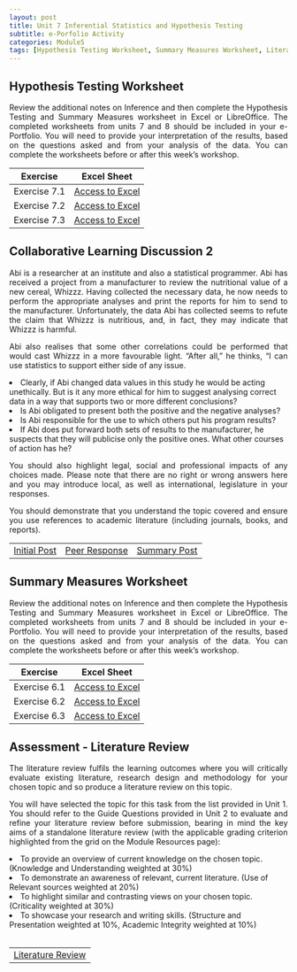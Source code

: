 ```yaml
---
layout: post
title: Unit 7 Inferential Statistics and Hypothesis Testing
subtitle: e-Porfolio Activity
categories: Module5
tags: [Hypothesis Testing Worksheet, Summary Measures Worksheet, Literature Review, RMPP]
---
```

<html lang="en">



<body>



<h2>Hypothesis Testing Worksheet</h2>

<p style="text-align: justify;">Review the additional notes on Inference and then complete the Hypothesis Testing and Summary Measures worksheet in Excel or LibreOffice. The completed worksheets from units 7 and 8 should be included in your e-Portfolio. You will need to provide your interpretation of the results, based on the questions asked and from your analysis of the data. You can complete the worksheets before or after this week’s workshop.</p>

<table>
  <thead>
    <tr>
      <th>Exercise</th>
      <th>Excel Sheet</th>
    </tr>
  </thead>
  <tbody>
    <tr>
      <td>Exercise 7.1</td>
      <td><a href="../../../../artefacts/RMPP_Unit07_7.1Excercise.xlsx" target="_blank" class="button large">Access to Excel</a></td>
    </tr>
    <tr>
      <td>Exercise 7.2</td>
      <td><a href="../../../../artefacts/RMPP_Unit07_7.2Excercise.xlsx" target="_blank" class="button large">Access to Excel</a></td>
    </tr>
    <tr>
      <td>Exercise 7.3</td>
      <td><a href="../../../../artefacts/RMPP_Unit07_7.3Excercise.xlsx" target="_blank" class="button large">Access to Excel</a></td>
    </tr>
  </tbody>
</table>

<h2>Collaborative Learning Discussion 2</h2>

<p style="text-align: justify;">Abi is a researcher at an institute and also a statistical programmer. Abi has received a project from a manufacturer to review the nutritional value of a new cereal, Whizzz. Having collected the necessary data, he now needs to perform the appropriate analyses and print the reports for him to send to the manufacturer. Unfortunately, the data Abi has collected seems to refute the claim that Whizzz is nutritious, and, in fact, they may indicate that Whizzz is harmful.</p>

<p style="text-align: justify;">Abi also realises that some other correlations could be performed that would cast Whizzz in a more favourable light. “After all,” he thinks, “I can use statistics to support either side of any issue.</p>
<li>Clearly, if Abi changed data values in this study he would be acting unethically. But is it any more ethical for him to suggest analysing correct data in a way that supports two or more different conclusions?</li>
<li>Is Abi obligated to present both the positive and the negative analyses?</li>
<li>Is Abi responsible for the use to which others put his program results?</li>
<li>If Abi does put forward both sets of results to the manufacturer, he suspects that they will publicise only the positive ones. What other courses of action has he?</li>

<p style="text-align: justify;">You should also highlight legal, social and professional impacts of any choices made. Please note that there are no right or wrong answers here and you may introduce local, as well as international, legislature in your responses.</p>

<p style="text-align: justify;">You should demonstrate that you understand the topic covered and ensure you use references to academic literature (including journals, books, and reports).</p>

<table>
    <tr>
       <td> <a href="../../../../artefacts/RMPP-Unit07-Initial_Post.pdf" target="_blank" class="button large">Initial Post</a></td> 
      <td> <a href="../../../../artefacts/RMPP-Unit07-Peer_Responses.pdf" target="_blank" class="button large">Peer Response</a></td> 
      <td> <a href="../../../../artefacts/RMPP-Unit07-Summary_Post.pdf" target="_blank" class="button large">Summary Post</a></td> 
    </tr>
</table>

<h2>Summary Measures Worksheet</h2>

<p style="text-align: justify;">Review the additional notes on Inference and then complete the Hypothesis Testing and Summary Measures worksheet in Excel or LibreOffice. The completed worksheets from units 7 and 8 should be included in your e-Portfolio. You will need to provide your interpretation of the results, based on the questions asked and from your analysis of the data. You can complete the worksheets before or after this week’s workshop.</p>

<table>
  <thead>
    <tr>
      <th>Exercise</th>
      <th>Excel Sheet</th>
    </tr>
  </thead>
  <tbody>
    <tr>
      <td>Exercise 6.1</td>
      <td><a href="../../../../artefacts/RMPP_Unit07_Excercise6.1.xlsx" target="_blank" class="button large">Access to Excel</a></td>
    </tr>
    <tr>
      <td>Exercise 6.2</td>
      <td><a href="../../../../artefacts/RMPP_Unit07_Excercise6.2.xlsx" target="_blank" class="button large">Access to Excel</a></td>
    </tr>
    <tr>
      <td>Exercise 6.3</td>
      <td><a href="../../../../artefacts/RMPP_Unit07_Excercise6.3.xlsx" target="_blank" class="button large">Access to Excel</a></td>
    </tr>
  </tbody>
</table>

<h2> Assessment - Literature Review</h2>
<p style="text-align: justify;">The literature review fulfils the learning outcomes where you will critically evaluate existing literature, research design and methodology for your chosen topic and so produce a literature review on this topic.</p>

<p style="text-align: justify;"> You will have selected the topic for this task from the list provided in Unit 1. You should refer to the Guide Questions provided in Unit 2 to evaluate and refine your literature review before submission, bearing in mind the key aims of a standalone literature review (with the applicable grading criterion highlighted from the grid on the Module Resources page):</p>

<li>To provide an overview of current knowledge on the chosen topic. (Knowledge and Understanding weighted at 30%)</li>
<li>To demonstrate an awareness of relevant, current literature. (Use of Relevant sources weighted at 20%)</li>
<li>To highlight similar and contrasting views on your chosen topic. (Criticality weighted at 30%)</li>
<li>To showcase your research and writing skills. (Structure and Presentation weighted at 10%, Academic Integrity weighted at 10%)</li>

<br>

<table>
    <tr>
       <td> <a href="../../../../artefacts/RMPP_Unit07_GenderPayGap_UKTech_LiteratureReview.pdf" target="_blank" class="button large">Literature Review</a></td> 
    </tr>
</table>

</body>
</html>


